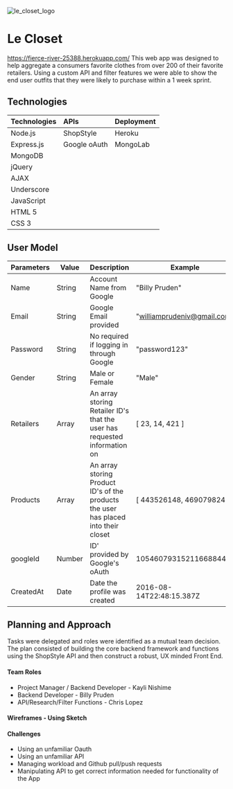 
<img src="https://preview.ibb.co/gi2H3b/le_closet_logo.png" alt="le_closet_logo" border="0">


# Le Closet
https://fierce-river-25388.herokuapp.com/
This web app was designed to help aggregate a consumers favorite clothes from over 200 of their favorite retailers.  Using a custom API and filter features we were able to show the end user outfits that they were likely to purchase within a 1 week sprint.

## Technologies
<!-- <img src="http://i1308.photobucket.com/albums/s612/williampruden/proj3_zpsez7vkmvh.jpg"> -->

| Technologies  | APIs   	| Deployment  |
| ------------- |:-------	| -----------|
| Node.js    	| ShopStyle 		| Heroku	 |
| Express.js 	| Google oAuth  	| MongoLab |
| MongoDB 	|       			|    	   	 |
| jQuery 		|      			|    	   	 |
| AJAX 		| 			      	|    	   	 |
| Underscore	|      			|    	   	 |
| JavaScript 	|      			|    	   	 |
| HTML 5 		|      			|    	   	 |
| CSS 3 		|      			|    	   	 |


## User Model

| Parameters  | Value   	| Description  | Example |
| ----------- | ----------	| ------------ | ------- |
| Name    	| String 		| Account Name from Google| "Billy Pruden" |
| Email 		| String  	| Google Email provided   | "williamprudeniv@gmail.com" |
| Password 	| String    	| No required if logging in through Google   	   	 | "password123" |
| Gender 		| String     	| Male or Female   	   	 | "Male" |
| Retailers 	| Array     	| An array storing Retailer ID's that the user has requested information on| [ 23, 14, 421 ] |
| Products	| Array     	| An array storing Product ID's of the products the user has placed into their closet | [ 443526148, 469079824 ] |
| googleId 	| Number     	| ID' provided by Google's oAuth | 105460793152116688442 |
| CreatedAt 	| Date     	| Date the profile was created | 2016-08-14T22:48:15.387Z |

## Planning and Approach
Tasks were delegated and roles were identified as a mutual team decision. The plan consisted of building the core backend framework and functions using the ShopStyle API and then construct a robust, UX minded Front End. ​

#### Team Roles
- Project Manager / Backend Developer - Kayli Nishime
- Backend Developer - Billy Pruden
- API/Research/Filter Functions - Chris Lopez

#### Wireframes - Using Sketch

<!-- <img style="width:700px;display:block;margin:0 auto;" src="http://i1308.photobucket.com/albums/s612/williampruden/Screen%20Shot%202016-08-23%20at%207.05.54%20PM_zpsfuy5mx4l.png"> -->

#### Challenges

- Using an unfamiliar Oauth
- Using an unfamiliar API
- Managing workload and Github pull/push requests
- Manipulating API to get correct information needed for functionality of the App
